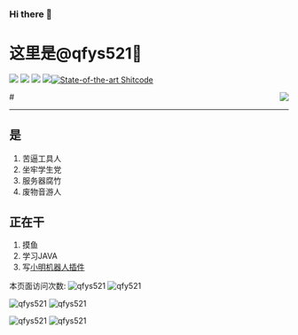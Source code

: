 ### Hi there 👋
# 这里是@qfys521👏
[![](https://img.shields.io/badge/IDE-Visual%20Studio-purple?style=flat-square&logo=visual-studio)](https://visualstudio.microsoft.com/zh-hans/) [![](https://img.shields.io/badge/IDE-Java-blue?style=flat-square&logo=IntelliJ%20IDEA)](https://code.visualstudio.com/) [![](https://img.shields.io/badge/Tool-Visual%20Studio%20Code-blue?style=flat-square&logo=visual-studio-code)](https://code.visualstudio.com/) [![](https://img.shields.io/badge/-Git-f05032?style=flat-square&logo=git&logoColor=white)](https://git-scm.com/)[![State-of-the-art Shitcode](https://img.shields.io/static/v1?label=State-of-the-art&message=Shitcode&color=7B5804)](https://github.com/trekhleb/state-of-the-art-shitcode)

#<img align="right" src="https://github-readme-stats.vercel.app/api?username=qfys521&show_icons=true&icon_color=CE1D2D&text_color=718096&bg_color=ffffff&hide_title=true" />


----
## 是
1. 苦逼工具人
1. 坐牢学生党
1. 服务器腐竹
1. 废物音游人

## 正在干
1. 摸鱼
1. 学习JAVA
1. 写[小明机器人插件](https://github.com/qfys521/faweHelper)


本页面访问次数:
![qfys521](https://count.getloli.com/get/@qfys521)
![qfy521](https://github-profile-summary-cards.vercel.app/api/cards/profile-details?username=qfys521&theme=vue)

![qfys521](https://github-profile-summary-cards.vercel.app/api/cards/repos-per-language?username=qfys521&theme=vue)
![qfys521](https://github-profile-summary-cards.vercel.app/api/cards/most-commit-language?username=qfys521&theme=vue)

![qfys521](https://github-profile-summary-cards.vercel.app/api/cards/stats?username=qfys521&theme=vue)
![qfys521](https://github-profile-summary-cards.vercel.app/api/cards/productive-time?username=qfys521&theme=vue)
